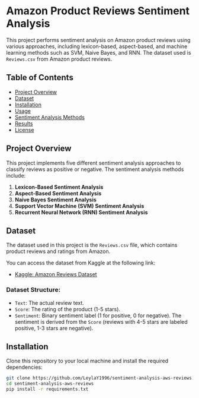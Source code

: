 # Amazon Product Reviews Sentiment Analysis

This project performs sentiment analysis on Amazon product reviews using various approaches, including lexicon-based, aspect-based, and machine learning methods such as SVM, Naive Bayes, and RNN. The dataset used is `Reviews.csv` from Amazon product reviews.

## Table of Contents
- [Project Overview](#project-overview)
- [Dataset](#dataset)
- [Installation](#installation)
- [Usage](#usage)
- [Sentiment Analysis Methods](#sentiment-analysis-methods)
- [Results](#results)
- [License](#license)

## Project Overview
This project implements five different sentiment analysis approaches to classify reviews as positive or negative. The sentiment analysis methods include:

1. **Lexicon-Based Sentiment Analysis**
2. **Aspect-Based Sentiment Analysis**
3. **Naive Bayes Sentiment Analysis**
4. **Support Vector Machine (SVM) Sentiment Analysis**
5. **Recurrent Neural Network (RNN) Sentiment Analysis**

## Dataset
The dataset used in this project is the `Reviews.csv` file, which contains product reviews and ratings from Amazon.

You can access the dataset from Kaggle at the following link:
- [Kaggle: Amazon Reviews Dataset](https://www.kaggle.com/code/haidytalaat/sentimentent-analysis-modeling-on-amazon-reviews/input?select=Reviews.csv)

### Dataset Structure:
- `Text`: The actual review text.
- `Score`: The rating of the product (1-5 stars).
- `Sentiment`: Binary sentiment label (1 for positive, 0 for negative). The sentiment is derived from the `Score` (reviews with 4-5 stars are labeled positive, 1-3 stars are negative).

## Installation
Clone this repository to your local machine and install the required dependencies:

```bash
git clone https://github.com/LeylaY1996/sentiment-analysis-aws-reviews.git
cd sentiment-analysis-aws-reviews
pip install -r requirements.txt
